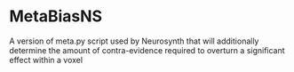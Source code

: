 # MetaBiasNS
A version of meta.py script used by Neurosynth that will additionally determine the amount of contra-evidence required to overturn a significant effect within a voxel
